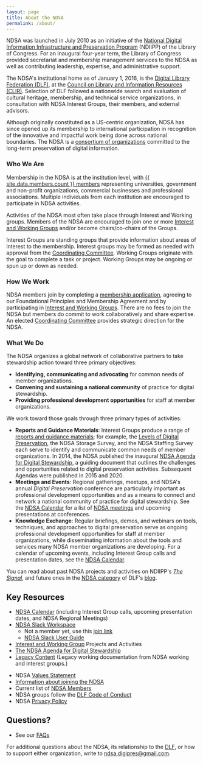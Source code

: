 ```yaml
---
layout: page
title: About the NDSA
permalink: /about/
---
```





NDSA was launched in July 2010 as an initiative of the [National Digital Information Infrastructure and Preservation Program](http://www.digitalpreservation.gov/index.php) (NDIIPP) of the Library of Congress. For an inaugural four-year term, the Library of Congress provided secretariat and membership management services to the NDSA as well as contributing leadership, expertise, and administrative support.

The NDSA's institutional home as of January 1, 2016, is the [Digital Library Federation (DLF)](https://www.diglib.org), at the [Council on Library and Information Resources (CLIR)](http://www.clir.org/). Selection of DLF followed a nationwide search and evaluation of cultural heritage, membership, and technical service organizations, in consultation with NDSA Interest Groups, their members, and external advisors.

Although originally constituted as a US-centric organization, NDSA has since opened up its membership to international participation in recognition of the innovative and impactful work being done across national boundaries. The NDSA is a [consortium of organizations](/members-list/) committed to the long-term preservation of digital information. 


### Who We Are

Membership in the NDSA is at the institution level, with [{{ site.data.members.count }} members](/membership/members) representing universities, government and non-profit organizations, commercial businesses and professional associations. Multiple individuals from each institution are encouraged to participate in NDSA activities.  

Activities of the NDSA most often take place through Interest and Working groups. Members of the NDSA are encouraged to join one or more [Interest and Working Groups](/working-groups/) and/or become chairs/co-chairs of the Groups.  

Interest Groups are standing groups that provide information about areas of interest to the membership. Interest groups may be formed as needed with approval from the [Coordinating Committee](/leadership/). 
Working Groups originate with the goal to complete a task or project. Working Groups may be ongoing or spun up or down as needed.  


### How We Work
NDSA members join by completing a [membership application](https://docs.google.com/forms/d/e/1FAIpQLScAtyX61Rmnp0uxB7daaqnKEVSbgip2C7nO92C9Ybzox7LpEw/viewform), agreeing to our Foundational Principles and Membership Agreement and by participating in [Interest and Working Groups](/working-groups/). There are no fees to join the NDSA but members do commit to work collaboratively and share expertise. An elected [Coordinating Committee](/leadership/) provides strategic direction for the NDSA.

### What We Do
The NDSA organizes a global network of collaborative partners to take stewardship action toward three primary objectives:

- **Identifying, communicating and advocating** for common needs of member organizations.
- **Convening and sustaining a national community** of practice for digital stewardship.
- **Providing professional development opportunities** for staff at member organizations.

We work toward those goals through three primary types of activities:

- **Reports and Guidance Materials**: Interest Groups produce a range of [reports and guidance materials](/activities-overview/); for example, the [Levels of Digital Preservation](/activities/levels-of-digital-preservation/), the NDSA Storage Survey, and the NDSA Staffing Survey each serve to identify and communicate common needs of member organizations. In 2014, the NDSA published the inaugural [NDSA Agenda for Digital Stewardship](/publications/NDSA-Agenda/), a guiding document that outlines the challenges and opportunities related to digital preservation activities. Subsequent Agendas were published in 2015 and 2020. 
- **Meetings and Events**: Regional gatherings, meetups, and NDSA's annual *Digital Preservation* conference are particularly important as professional development opportunities and as a means to connect and network a national community of practice for digital stewardship. See the [NDSA Calendar](//about/calendar/) for a list of [NDSA meetings](/conference/) and upcoming presentations at conferences.
- **Knowledge Exchange**:  Regular briefings, demos, and webinars on tools, techniques, and approaches to digital preservation serve as ongoing professional development opportunities for staff at member organizations, while disseminating information about the tools and services many NDSA member organizations are developing. For a calendar of upcoming events, including Interest Group calls and presentation dates, see the [NDSA Calendar](/about/calendar/).

You can read about past NDSA projects and activities on NDIIPP's [*The Signal*](http://blogs.loc.gov/digitalpreservation/category/ndsa-2/), and future ones in the [NDSA category](https://www.diglib.org/topics/NDSA/) of DLF's [blog](https://www.diglib.org/news/).

## Key Resources
- [NDSA Calendar](/about/calendar/) (including Interest Group calls, upcoming presentation dates, and NDSA Regional Meetings)
- [NDSA Slack Workspace](https://ndsa2.slack.com) 
  - Not a member yet, use this [join link](https://bit.ly/3fV8tBR)
  - [NDSA Slack User Guide](https://docs.google.com/document/d/1EomyQfXIur301P4b826wHO0mMeFlR7VEOMCjMz0zu_w/edit#heading=h.ihxkg9llgeh2) 
- [Interest and Working Group](/working-groups) Projects and Activities
- [The NDSA Agenda for Digital Stewardship](/publications/NDSA-Agenda/)
- [Legacy Content](/about/legacy-content/) (Legacy working documentation from NDSA working and interest groups.)
<!-- - [NDSA Experts Guide](/experts-guide/)-->
- NDSA [Values Statement](/values/)
- [Information about joining the NDSA](/get-involved/)
- Current list of [NDSA Members](/members-list/)
- NDSA groups follow the [DLF Code of Conduct](https://www.diglib.org/about/code-of-conduct/)
- NDSA [Privacy Policy](https://docs.google.com/document/d/1AOjbtsNnIMu2Eq3nfH8X_K609t3c4kZxpApo2E4UZCs/edit?usp=sharing)

## Questions?
- See our [FAQs](/faq/)

For additional questions about the NDSA, its relationship to the [DLF](https://www.diglib.org/), or how to support either organization, write to [ndsa.digipres@gmail.com](mailto:ndsa.digipres@gmail.com).
